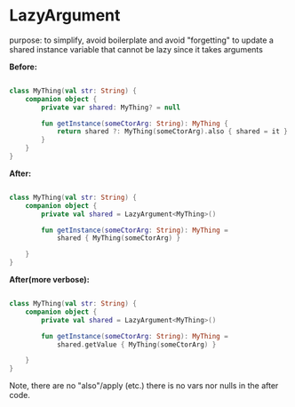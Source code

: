 # LazyArgument

purpose:
to simplify, avoid boilerplate and avoid "forgetting" to update a shared instance variable that cannot be lazy since it
takes arguments

**Before:**

````kotlin

class MyThing(val str: String) {
    companion object {
        private var shared: MyThing? = null

        fun getInstance(someCtorArg: String): MyThing {
            return shared ?: MyThing(someCtorArg).also { shared = it }
        }
    }
}

````

**After:**

````kotlin

class MyThing(val str: String) {
    companion object {
        private val shared = LazyArgument<MyThing>()

        fun getInstance(someCtorArg: String): MyThing =
            shared { MyThing(someCtorArg) }

    }
}

````

**After(more verbose):**

````kotlin

class MyThing(val str: String) {
    companion object {
        private val shared = LazyArgument<MyThing>()

        fun getInstance(someCtorArg: String): MyThing =
            shared.getValue { MyThing(someCtorArg) }

    }
}
````

Note, there are no "also"/apply (etc.) there is no vars nor nulls in the after code.